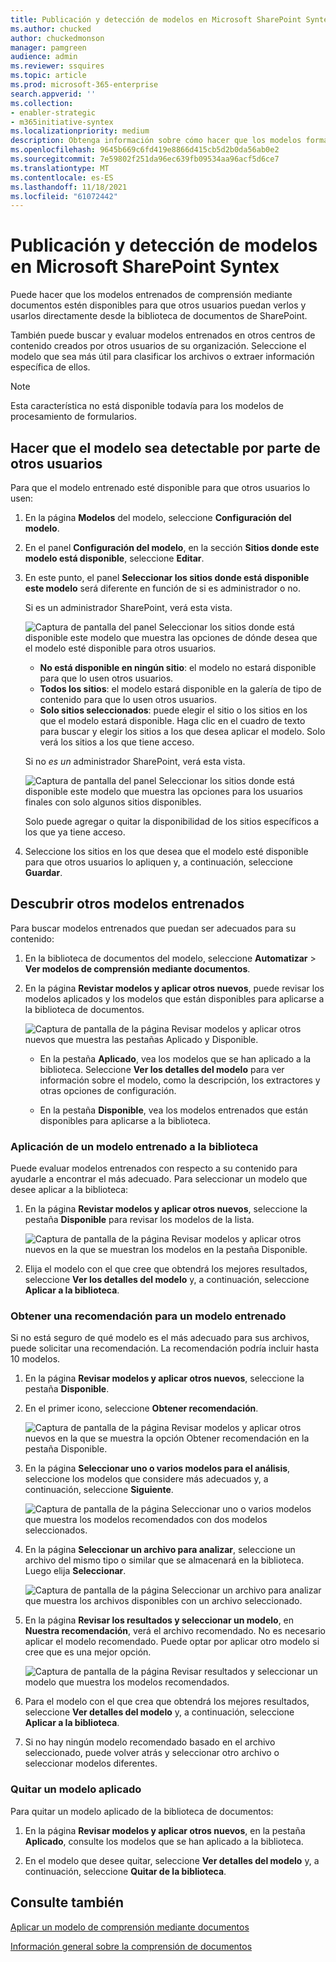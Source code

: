 ```yaml
---
title: Publicación y detección de modelos en Microsoft SharePoint Syntex
ms.author: chucked
author: chuckedmonson
manager: pamgreen
audience: admin
ms.reviewer: ssquires
ms.topic: article
ms.prod: microsoft-365-enterprise
search.appverid: ''
ms.collection:
- enabler-strategic
- m365initiative-syntex
ms.localizationpriority: medium
description: Obtenga información sobre cómo hacer que los modelos formados estén disponibles para otros usuarios y cómo aplicar otros modelos formados en Microsoft SharePoint Syntex.
ms.openlocfilehash: 9645b669c6fd419e8866d415cb5d2b0da56ab0e2
ms.sourcegitcommit: 7e59802f251da96ec639fb09534aa96acf5d6ce7
ms.translationtype: MT
ms.contentlocale: es-ES
ms.lasthandoff: 11/18/2021
ms.locfileid: "61072442"
---
```

# <a name="publish-and-discover-models-in-microsoft-sharepoint-syntex"></a>Publicación y detección de modelos en Microsoft SharePoint Syntex

Puede hacer que los modelos entrenados de comprensión mediante documentos estén disponibles para que otros usuarios puedan verlos y usarlos directamente desde la biblioteca de documentos de SharePoint. 

También puede buscar y evaluar modelos entrenados en otros centros de contenido creados por otros usuarios de su organización. Seleccione el modelo que sea más útil para clasificar los archivos o extraer información específica de ellos. 

> [!NOTE]
> Esta característica no está disponible todavía para los modelos de procesamiento de formularios.

## <a name="make-your-model-discoverable-to-others"></a>Hacer que el modelo sea detectable por parte de otros usuarios

Para que el modelo entrenado esté disponible para que otros usuarios lo usen:

1. En la página **Modelos** del modelo, seleccione **Configuración del modelo**.

2. En el panel **Configuración del modelo**, en la sección **Sitios donde este modelo está disponible**, seleccione **Editar**.

3. En este punto, el panel **Seleccionar los sitios donde está disponible este modelo** será diferente en función de si es administrador o no. 

    Si es un administrador SharePoint, verá esta vista.

    ![Captura de pantalla del panel Seleccionar los sitios donde está disponible este modelo que muestra las opciones de dónde desea que el modelo esté disponible para otros usuarios.](../media/content-understanding/select-sites.png)

    - **No está disponible en ningún sitio**: el modelo no estará disponible para que lo usen otros usuarios.
    - **Todos los sitios**: el modelo estará disponible en la galería de tipo de contenido para que lo usen otros usuarios.
    - **Solo sitios seleccionados**: puede elegir el sitio o los sitios en los que el modelo estará disponible. Haga clic en el cuadro de texto para buscar y elegir los sitios a los que desea aplicar el modelo. Solo verá los sitios a los que tiene acceso.

    Si no *es un* administrador SharePoint, verá esta vista.

    ![Captura de pantalla del panel Seleccionar los sitios donde está disponible este modelo que muestra las opciones para los usuarios finales con solo algunos sitios disponibles.](../media/content-understanding/select-site-user.png)

    Solo puede agregar o quitar la disponibilidad de los sitios específicos a los que ya tiene acceso.

4. Seleccione los sitios en los que desea que el modelo esté disponible para que otros usuarios lo apliquen y, a continuación, seleccione **Guardar**.

## <a name="discover-other-trained-models"></a>Descubrir otros modelos entrenados

Para buscar modelos entrenados que puedan ser adecuados para su contenido:

1. En la biblioteca de documentos del modelo, seleccione **Automatizar** > **Ver modelos de comprensión mediante documentos**.

2. En la página **Revistar modelos y aplicar otros nuevos**, puede revisar los modelos aplicados y los modelos que están disponibles para aplicarse a la biblioteca de documentos.

    ![Captura de pantalla de la página Revisar modelos y aplicar otros nuevos que muestra las pestañas Aplicado y Disponible.](../media/content-understanding/review-models-apply-new-ones.png)

   - En la pestaña **Aplicado**, vea los modelos que se han aplicado a la biblioteca. Seleccione **Ver los detalles del modelo** para ver información sobre el modelo, como la descripción, los extractores y otras opciones de configuración.
   
   - En la pestaña **Disponible**, vea los modelos entrenados que están disponibles para aplicarse a la biblioteca.


### <a name="apply-a-trained-model-to-your-library"></a>Aplicación de un modelo entrenado a la biblioteca

Puede evaluar modelos entrenados con respecto a su contenido para ayudarle a encontrar el más adecuado. Para seleccionar un modelo que desee aplicar a la biblioteca:

1. En la página **Revistar modelos y aplicar otros nuevos**, seleccione la pestaña **Disponible** para revisar los modelos de la lista.

    ![Captura de pantalla de la página Revisar modelos y aplicar otros nuevos en la que se muestran los modelos en la pestaña Disponible.](../media/content-understanding/available-models-to-apply.png)

2. Elija el modelo con el que cree que obtendrá los mejores resultados, seleccione **Ver los detalles del modelo** y, a continuación, seleccione **Aplicar a la biblioteca**.

### <a name="get-a-recommendation-for-a-trained-model"></a>Obtener una recomendación para un modelo entrenado

Si no está seguro de qué modelo es el más adecuado para sus archivos, puede solicitar una recomendación. La recomendación podría incluir hasta 10 modelos.

1. En la página **Revisar modelos y aplicar otros nuevos**, seleccione la pestaña **Disponible**.

2. En el primer icono, seleccione **Obtener recomendación**.

    ![Captura de pantalla de la página Revisar modelos y aplicar otros nuevos en la que se muestra la opción Obtener recomendación en la pestaña Disponible.](../media/content-understanding/get-recommendation.png)

3. En la página **Seleccionar uno o varios modelos para el análisis**, seleccione los modelos que considere más adecuados y, a continuación, seleccione **Siguiente**.

    ![Captura de pantalla de la página Seleccionar uno o varios modelos que muestra los modelos recomendados con dos modelos seleccionados.](../media/content-understanding/recommendation-results.png)

4. En la página **Seleccionar un archivo para analizar**, seleccione un archivo del mismo tipo o similar que se almacenará en la biblioteca. Luego elija **Seleccionar**.

    ![Captura de pantalla de la página Seleccionar un archivo para analizar que muestra los archivos disponibles con un archivo seleccionado.](../media/content-understanding/file-to-analyze.png)

5. En la página **Revisar los resultados y seleccionar un modelo**, en **Nuestra recomendación**, verá el archivo recomendado. No es necesario aplicar el modelo recomendado. Puede optar por aplicar otro modelo si cree que es una mejor opción.

    ![Captura de pantalla de la página Revisar resultados y seleccionar un modelo que muestra los modelos recomendados.](../media/content-understanding/review-results.png)

6. Para el modelo con el que crea que obtendrá los mejores resultados, seleccione **Ver detalles del modelo** y, a continuación, seleccione **Aplicar a la biblioteca**.

7. Si no hay ningún modelo recomendado basado en el archivo seleccionado, puede volver atrás y seleccionar otro archivo o seleccionar modelos diferentes.

### <a name="remove-an-applied-model"></a>Quitar un modelo aplicado

Para quitar un modelo aplicado de la biblioteca de documentos:

1. En la página **Revisar modelos y aplicar otros nuevos**, en la pestaña **Aplicado**, consulte los modelos que se han aplicado a la biblioteca.

2. En el modelo que desee quitar, seleccione **Ver detalles del modelo** y, a continuación, seleccione **Quitar de la biblioteca**.


## <a name="see-also"></a>Consulte también

[Aplicar un modelo de comprensión mediante documentos](apply-a-model.md)

[Información general sobre la comprensión de documentos](document-understanding-overview.md)
